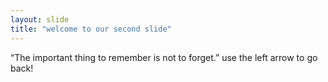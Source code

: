 ```yaml
---
layout: slide
title: "welcome to our second slide"
---
```

“The important thing to remember is not to forget.”
use the left arrow to go back!
